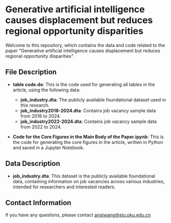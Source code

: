 # Generative artificial intelligence causes displacement but reduces regional opportunity disparities

Welcome to this repository, which contains the data and code related to the paper "Generative artificial intelligence causes displacement but reduces regional opportunity disparities".

## File Description

- **table code.do**: This is the code used for generating all tables in the article, using the following data:
  - **job_industry.dta**: The publicly available foundational dataset used in this research.
  - **job_industry2018-2024.dta**: Contains job vacancy sample data from 2018 to 2024.
  - **job_industry2022-2024.dta**: Contains job vacancy sample data from 2022 to 2024.

- **Code for the Core Figures in the Main Body of the Paper.ipynb**: This is the code for generating the core figures in the article, written in Python and saved in a Jupyter Notebook.

## Data Description

- **job_industry.dta**: This dataset is the publicly available foundational data, containing information on job vacancies across various industries, intended for researchers and interested readers.

## Contact Information

If you have any questions, please contact [anqiwang@stu.pku.edu.cn](mailto:anqiwang@stu.pku.edu.cn)

